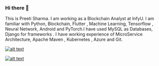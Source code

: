 ### Hi there 👋


This is Preeti Sharma. I am working as a Blockchain Analyst at InfyU. I am familiar with Python, Blockchain, Flutter , Machine Learning, Tensorflow , Neural Network, Android and PyTorch.I have used MySQL as Databases, Django for frameworks . I have working experience of MicroService Architecture, Apache Maven , Kubernetes , Azure and Git.




[![alt text][1.1]][1]

[![alt text][3.1]][3]


<!-- links to social media icons -->
<!-- no need to change these -->

<!-- icons with padding -->

[1.1]: http://i.imgur.com/tXSoThF.png (twitter icon with padding)

[3.1]: http://i.imgur.com/0o48UoR.png (github icon with padding)

<!-- icons without padding -->

[1.2]: http://i.imgur.com/wWzX9uB.png (twitter icon without padding)

[3.2]: http://i.imgur.com/9I6NRUm.png (github icon without padding)


<!-- links to your social media accounts -->
<!-- update these accordingly -->

[1]: https://twitter.com/Leovarmak1
[3]: https://github.com/preeti13456



